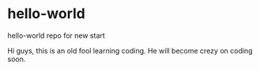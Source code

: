 # hello-world
hello-world repo for new start

Hi guys,
this is an old fool learning coding. He will become crezy on coding soon.